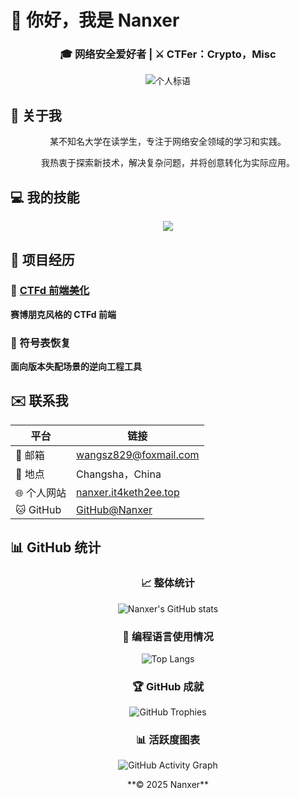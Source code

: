 # 👋 你好，我是 Nanxer

<div align="center">

### 🎓 网络安全爱好者 | ⚔️ CTFer：Crypto，Misc

![个人标语](https://readme-typing-svg.demolab.com?font=WDXL+Lubrifont+SC&pause=1000&center=true&vCenter=true&width=435&lines=%E5%AE%88%E6%9C%AC%E5%8F%B8%E5%88%86+%E6%97%A0%E8%B6%8A%E6%97%A0%E5%83%AD+%E8%A1%8C%E7%AB%AF%E5%9D%90%E6%AD%A3+%E6%97%A0%E6%84%A7%E4%BA%8E%E5%BF%83)

</div>

## 👤 关于我

<div align="center">

某不知名大学在读学生，专注于网络安全领域的学习和实践。

我热衷于探索新技术，解决复杂问题，并将创意转化为实际应用。

</div>

## 💻 我的技能

<div align="center">

  ![](https://skillicons.dev/icons?i=python,c,js,html,css,docker,linux)

</div>

## 📁 项目经历

### 🔹 [CTFd 前端美化](https://github.com/Nanxer/CTFd-theme-it4keth2ee)

**赛博朋克风格的 CTFd 前端**

### 🔹 符号表恢复

**面向版本失配场景的逆向工程工具**

## ✉️ 联系我

<div align="center">

| 平台 | 链接 |
|------|------|
| 📧 邮箱 | wangsz829@foxmail.com |
| 📍 地点 | Changsha，China |
| 🌐 个人网站 | [nanxer.it4keth2ee.top](https://nanxer.it4keth2ee.top) |
| 🐱 GitHub | [GitHub@Nanxer](https://github.com/Nanxer) |

</div>

## 📊 GitHub 统计

<div align="center">

### 📈 整体统计
![Nanxer's GitHub stats](https://github-readme-stats.vercel.app/api?username=Nanxer&show_icons=true&theme=radical)

### 🚀 编程语言使用情况
![Top Langs](https://github-readme-stats.vercel.app/api/top-langs/?username=Nanxer&layout=compact&theme=radical)

### 🏆 GitHub 成就
![GitHub Trophies](https://github-profile-trophy.vercel.app/?username=Nanxer&theme=radical&no-frame=true&no-bg=true)

### 📊 活跃度图表
![GitHub Activity Graph](https://github-readme-activity-graph.vercel.app/graph?username=Nanxer&theme=github-dark&hide_border=true&area=true)

</div>

<div align="center">
**© 2025 Nanxer**
</div>
